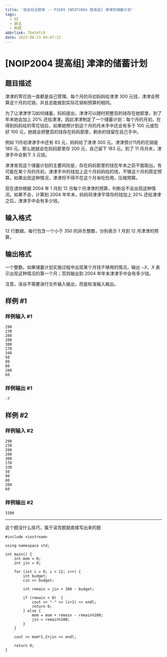 ```yaml
---
title: '洛谷综合题单 -- P1089 [NOIP2004 提高组] 津津的储蓄计划'
tags:
  - OI
  - 算法
  - 刷题
abbrlink: 76e54fc8
date: 2023-08-23 04:47:12
---
```


# [NOIP2004 提高组] 津津的储蓄计划

## 题目描述

津津的零花钱一直都是自己管理。每个月的月初妈妈给津津 $300$ 元钱，津津会预算这个月的花销，并且总能做到实际花销和预算的相同。

为了让津津学习如何储蓄，妈妈提出，津津可以随时把整百的钱存在她那里，到了年末她会加上 $20\%$ 还给津津。因此津津制定了一个储蓄计划：每个月的月初，在得到妈妈给的零花钱后，如果她预计到这个月的月末手中还会有多于 $100$ 元或恰好 $100$ 元，她就会把整百的钱存在妈妈那里，剩余的钱留在自己手中。


例如 $11$月初津津手中还有 $83$ 元，妈妈给了津津 $300$ 元。津津预计$11$月的花销是 $180$ 元，那么她就会在妈妈那里存 $200$ 元，自己留下 $183$ 元。到了 $11$ 月月末，津津手中会剩下 $3$ 元钱。


津津发现这个储蓄计划的主要风险是，存在妈妈那里的钱在年末之前不能取出。有可能在某个月的月初，津津手中的钱加上这个月妈妈给的钱，不够这个月的原定预算。如果出现这种情况，津津将不得不在这个月省吃俭用，压缩预算。


现在请你根据 $2004$ 年 $1$ 月到 $12$ 月每个月津津的预算，判断会不会出现这种情况。如果不会，计算到 $2004$ 年年末，妈妈将津津平常存的钱加上 $20\%$ 还给津津之后，津津手中会有多少钱。

<!-- more -->

## 输入格式

$12$ 行数据，每行包含一个小于 $350$ 的非负整数，分别表示 $1$ 月到 $12$ 月津津的预算。

## 输出格式

一个整数。如果储蓄计划实施过程中出现某个月钱不够用的情况，输出 $-X$，$X$ 表示出现这种情况的第一个月；否则输出到 $2004$ 年年末津津手中会有多少钱。

注意，洛谷不需要进行文件输入输出，而是标准输入输出。

## 样例 #1

### 样例输入 #1

```
290
230
280
200
300
170
340
50 
90 
80 
200
60
```

### 样例输出 #1

```
-7
```

## 样例 #2

### 样例输入 #2

```
290 
230 
280 
200 
300 
170 
330 
50 
90 
80 
200 
60
```

### 样例输出 #2

```
1580
```

---

这个题没什么技巧，属于读完题就直接写出来的题

```
#include <iostream>

using namespace std;

int main() {
    int mom = 0;
    int jin = 0;

    for (int i = 0; i < 12; i++) {
        int budget;
        cin >> budget;

        int remain = jin + 300 - budget;

        if (remain < 0)  {
            cout << "-" << (i+1) << endl;
            return 0;
        } else {
            mom = mom + remain - remain%100;
            jin = remain%100;
        }
    }

    cout << mom*1.2+jin << endl;

    return 0;
}
```